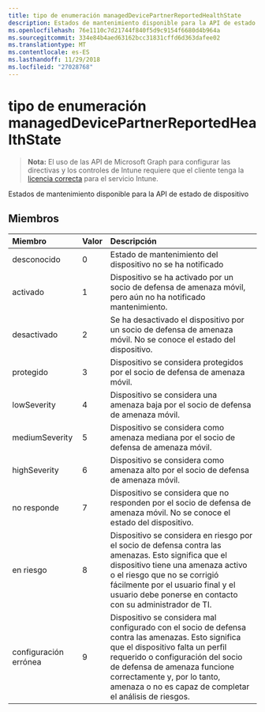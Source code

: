 ```yaml
---
title: tipo de enumeración managedDevicePartnerReportedHealthState
description: Estados de mantenimiento disponible para la API de estado de dispositivo
ms.openlocfilehash: 76e1110c7d21744f840f5d9c9154f6680d4b964a
ms.sourcegitcommit: 334e84b4aed63162bcc31831cffd6d363dafee02
ms.translationtype: MT
ms.contentlocale: es-ES
ms.lasthandoff: 11/29/2018
ms.locfileid: "27028768"
---
```

# <a name="manageddevicepartnerreportedhealthstate-enum-type"></a>tipo de enumeración managedDevicePartnerReportedHealthState

> **Nota:** El uso de las API de Microsoft Graph para configurar las directivas y los controles de Intune requiere que el cliente tenga la [licencia correcta](https://go.microsoft.com/fwlink/?linkid=839381) para el servicio Intune.

Estados de mantenimiento disponible para la API de estado de dispositivo
## <a name="members"></a>Miembros
|Miembro	|Valor|Descripción|
|:---|:---|:---|
|desconocido|0|Estado de mantenimiento del dispositivo no se ha notificado|
|activado|1|Dispositivo se ha activado por un socio de defensa de amenaza móvil, pero aún no ha notificado mantenimiento.|
|desactivado|2|Se ha desactivado el dispositivo por un socio de defensa de amenaza móvil. No se conoce el estado del dispositivo.|
|protegido|3|Dispositivo se considera protegidos por el socio de defensa de amenaza móvil.|
|lowSeverity|4|Dispositivo se considera una amenaza baja por el socio de defensa de amenaza móvil.|
|mediumSeverity|5|Dispositivo se considera como amenaza mediana por el socio de defensa de amenaza móvil.|
|highSeverity|6|Dispositivo se considera como amenaza alto por el socio de defensa de amenaza móvil.|
|no responde|7|Dispositivo se considera que no responden por el socio de defensa de amenaza móvil. No se conoce el estado del dispositivo.|
|en riesgo|8|Dispositivo se considera en riesgo por el socio de defensa contra las amenazas. Esto significa que el dispositivo tiene una amenaza activo o el riesgo que no se corrigió fácilmente por el usuario final y el usuario debe ponerse en contacto con su administrador de TI.|
|configuración errónea|9|Dispositivo se considera mal configurado con el socio de defensa contra las amenazas. Esto significa que el dispositivo falta un perfil requerido o configuración del socio de defensa de amenaza funcione correctamente y, por lo tanto, amenaza o no es capaz de completar el análisis de riesgos.|



